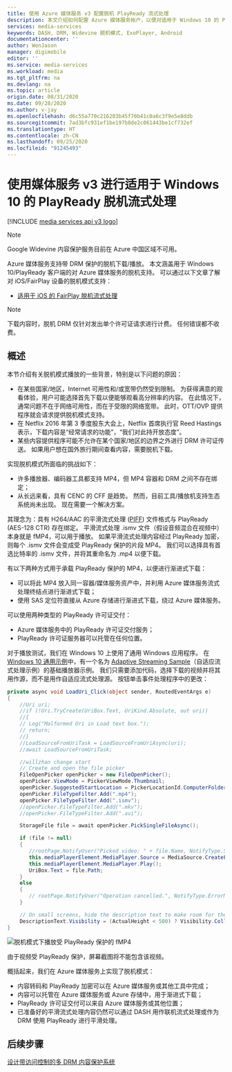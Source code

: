 ```yaml
---
title: 使用 Azure 媒体服务 v3 配置脱机 PlayReady 流式处理
description: 本文介绍如何配置 Azure 媒体服务帐户，以便对适用于 Windows 10 的 PlayReady 进行脱机流式处理。
services: media-services
keywords: DASH, DRM, Widevine 脱机模式, ExoPlayer, Android
documentationcenter: ''
author: WenJason
manager: digimobile
editor: ''
ms.service: media-services
ms.workload: media
ms.tgt_pltfrm: na
ms.devlang: na
ms.topic: article
origin.date: 08/31/2020
ms.date: 09/28/2020
ms.author: v-jay
ms.openlocfilehash: d6c55a770c216203b45f70b41c0a6c3f9e5e8ddb
ms.sourcegitcommit: 7ad3bfc931ef1be197b8de2c061443be1cf732ef
ms.translationtype: HT
ms.contentlocale: zh-CN
ms.lasthandoff: 09/25/2020
ms.locfileid: "91245493"
---
```

# <a name="offline-playready-streaming-for-windows-10-with-media-services-v3"></a>使用媒体服务 v3 进行适用于 Windows 10 的 PlayReady 脱机流式处理

[!INCLUDE [media services api v3 logo](./includes/v3-hr.md)]

> [!NOTE]
> Google Widevine 内容保护服务目前在 Azure 中国区域不可用。

Azure 媒体服务支持带 DRM 保护的脱机下载/播放。 本文涵盖用于 Windows 10/PlayReady 客户端的对 Azure 媒体服务的脱机支持。 可以通过以下文章了解对 iOS/FairPlay 设备的脱机模式支持：

- [适用于 iOS 的 FairPlay 脱机流式处理](offline-fairplay-for-ios.md)

> [!NOTE]
> 下载内容时，脱机 DRM 仅针对发出单个许可证请求进行计费。 任何错误都不收费。

## <a name="overview"></a>概述

本节介绍有关脱机模式播放的一些背景，特别是以下问题的原因：

* 在某些国家/地区，Internet 可用性和/或宽带仍然受到限制。 为获得满意的观看体验，用户可能选择首先下载以便能够观看高分辨率的内容。 在此情况下，通常问题不在于网络可用性，而在于受限的网络宽带。 此时，OTT/OVP 提供程序就会请求提供脱机模式支持。
* 在 Netflix 2016 年第 3 季度股东大会上，Netflix 首席执行官 Reed Hastings 表示，下载内容是“经常请求的功能”，“我们对此持开放态度”。
* 某些内容提供程序可能不允许在某个国家/地区的边界之外进行 DRM 许可证传送。 如果用户想在国外旅行期间查看内容，需要脱机下载。
 
实现脱机模式所面临的挑战如下：

* 许多播放器、编码器工具都支持 MP4，但 MP4 容器和 DRM 之间不存在绑定；
* 从长远来看，具有 CENC 的 CFF 是趋势。 然而，目前工具/播放机支持生态系统尚未出现。 现在需要一个解决方案。
 
其理念为：具有 H264/AAC 的平滑流式处理 ([PIFF](https://docs.microsoft.com/iis/media/smooth-streaming/protected-interoperable-file-format)) 文件格式与 PlayReady (AES-128 CTR) 存在绑定。 平滑流式处理 .ismv 文件（假设音频混合在视频中）本身就是 fMP4，可以用于播放。 如果平滑流式处理内容经过 PlayReady 加密，则每个 .ismv 文件会变成受 PlayReady 保护的片段 MP4。 我们可以选择具有首选比特率的 .ismv 文件，并将其重命名为 .mp4 以便下载。

有以下两种方式用于承载 PlayReady 保护的 MP4，以便进行渐进式下载：

* 可以将此 MP4 放入同一容器/媒体服务资产中，并利用 Azure 媒体服务流式处理终结点进行渐进式下载；
* 使用 SAS 定位符直接从 Azure 存储进行渐进式下载，绕过 Azure 媒体服务。
 
可以使用两种类型的 PlayReady 许可证交付：

* Azure 媒体服务中的 PlayReady 许可证交付服务；
* PlayReady 许可证服务器可以托管在任何位置。

对于播放测试，我们在 Windows 10 上使用了通用 Windows 应用程序。 在 [Windows 10 通用示例](https://github.com/Microsoft/Windows-universal-samples)中，有一个名为 [Adaptive Streaming Sample](https://github.com/Microsoft/Windows-universal-samples/tree/master/Samples/AdaptiveStreaming)（自适应流式处理示例）的基础播放器示例。 我们只需要添加代码，选择下载的视频并将其用作源，而不是用作自适应流式处理源。 按钮单击事件处理程序中的更改：

```csharp
private async void LoadUri_Click(object sender, RoutedEventArgs e)
{
    //Uri uri;
    //if (!Uri.TryCreate(UriBox.Text, UriKind.Absolute, out uri))
    //{
    // Log("Malformed Uri in Load text box.");
    // return;
    //}
    //LoadSourceFromUriTask = LoadSourceFromUriAsync(uri);
    //await LoadSourceFromUriTask;

    //willzhan change start
    // Create and open the file picker
    FileOpenPicker openPicker = new FileOpenPicker();
    openPicker.ViewMode = PickerViewMode.Thumbnail;
    openPicker.SuggestedStartLocation = PickerLocationId.ComputerFolder;
    openPicker.FileTypeFilter.Add(".mp4");
    openPicker.FileTypeFilter.Add(".ismv");
    //openPicker.FileTypeFilter.Add(".mkv");
    //openPicker.FileTypeFilter.Add(".avi");

    StorageFile file = await openPicker.PickSingleFileAsync();

    if (file != null)
    {
       //rootPage.NotifyUser("Picked video: " + file.Name, NotifyType.StatusMessage);
       this.mediaPlayerElement.MediaPlayer.Source = MediaSource.CreateFromStorageFile(file);
       this.mediaPlayerElement.MediaPlayer.Play();
       UriBox.Text = file.Path;
    }
    else
    {
       // rootPage.NotifyUser("Operation cancelled.", NotifyType.ErrorMessage);
    }

    // On small screens, hide the description text to make room for the video.
    DescriptionText.Visibility = (ActualHeight < 500) ? Visibility.Collapsed : Visibility.Visible;
}
```

![脱机模式下播放受 PlayReady 保护的 fMP4](./media/offline-playready-for-windows/offline-playready1.jpg)

由于视频受 PlayReady 保护，屏幕截图将不能包含该视频。

概括起来，我们在 Azure 媒体服务上实现了脱机模式：

* 内容转码和 PlayReady 加密可以在 Azure 媒体服务或其他工具中完成；
* 内容可以托管在 Azure 媒体服务或 Azure 存储中，用于渐进式下载；
* PlayReady 许可证交付可以来自 Azure 媒体服务或其他位置；
* 已准备好的平滑流式处理内容仍然可以通过 DASH 用作联机流式处理或作为 DRM 使用 PlayReady 进行平滑处理。

## <a name="next-steps"></a>后续步骤

[设计带访问控制的多 DRM 内容保护系统](design-multi-drm-system-with-access-control.md)
